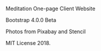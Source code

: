 Meditation One-page Client Website

Bootstrap 4.0.0 Beta

Photos from Pixabay and Stencil

MIT License 2018.
